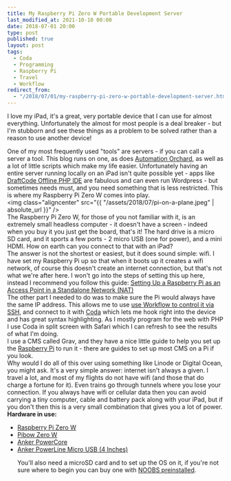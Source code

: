 ```yaml
---
title: My Raspberry Pi Zero W Portable Development Server
last_modified_at: 2021-10-10 00:00
date: 2018-07-01 20:00
type: post
published: true
layout: post
tags:
  - Coda
  - Programming
  - Raspberry Pi
  - Travel
  - Workflow
redirect_from:
  - "/2018/07/01/my-raspberry-pi-zero-w-portable-development-server.html"
---
```

I love my iPad, it's a great, very portable device that I can use for almost everything. Unfortunately the almost for most people is a deal breaker - but I'm stubborn and see these things as a problem to be solved rather than a reason to use another device!  

<!--more-->

One of my most frequently used "tools" are servers - if you can call a server a tool. This blog runs on one, as does <a href="https://automationorchard.com">Automation Orchard</a>, as well as a lot of little scripts which make my life easier. Unfortunately having an entire server running locally on an iPad isn't quite possible yet - apps like <a href="https://itunes.apple.com/us/app/id593757593?at=1010lumu">DraftCode Offline PHP IDE</a> are fabulous and can even run Wordpress - but sometimes needs must, and you need something that is less restricted. This is where my Raspberry Pi Zero W comes into play.  
<img class="aligncenter" src="{{ "/assets/2018/07/pi-on-a-plane.jpeg" | absolute_url }}" />  
The Raspberry Pi Zero W, for those of you not familiar with it, is an extremely small headless computer - it doesn't have a screen - indeed when you buy it you just get the board, that's it! The hard drive is a micro SD card, and it sports a few ports - 2 micro USB (one for power), and a mini HDMI. How on earth can you connect to that with an iPad?  
The answer is not the shortest or easiest, but it does sound simple: wifi. I have set my Raspberry Pi up so that when it boots up it creates a wifi network, of course this doesn't create an internet connection, but that's not what we're after here. I won't go into the steps of setting this up here, instead I recommend you follow this guide: <a href="https://www.raspberrypi.org/documentation/configuration/wireless/access-point.md">Setting Up a Raspberry Pi as an Access Point in a Standalone Network (NAT)</a>  
The other part I needed to do was to make sure the Pi would always have the same IP address. This allows me to use <a href="https://www.rosemaryorchard.com/blog/remote-control-raspberry-pi">use Workflow to control it via SSH</a>, and connect to it with <a href="https://itunes.apple.com/us/app/id500906297?at=1010lumu">Coda</a> which lets me hook right into the device and has great syntax highlighting. As I mostly program for the web with PHP I use Coda in split screen with Safari which I can refresh to see the results of what I'm doing.  
I use a CMS called Grav, and they have a nice little guide to help you set up the <a href="https://getgrav.org/blog/raspberrypi-nginx-php7-dev">Raspberry Pi</a> to run it - there are guides to set up most CMS on a Pi if you look.  
Why would I do all of this over using something like Linode or Digital Ocean, you might ask. It's a very simple answer: internet isn't always a given. I travel a lot, and most of my flights do not have wifi (and those that do charge a fortune for it). Even trains go through tunnels where you lose your connection. If you always have wifi or cellular data then you can avoid carrying a tiny computer, cable and battery pack along with your iPad, but if you don't then this is a very small combination that gives you a lot of power.  
**Hardware in use:**  
<ul>
<li><a href="https://thepihut.com/collections/raspberry-pi-zero/products/raspberry-pi-zero-w">Raspberry Pi Zero W</a></li>
<li><a href="https://thepihut.com/collections/raspberry-pi-cases/products/pibow-zero-w">Pibow Zero W</a></li>
<li><a href="http://www.amazon.com/dp/B01CU1EC6Y/?tag=rosemaryorchard-20">Anker PowerCore</a></li>
<li><a href="http://www.amazon.com/dp/B01NAMTC5T/?tag=rosemaryorchard-20">Anker PowerLine Micro USB (4 Inches)</a>


You'll also need a microSD card and to set up the OS on it, if you're not sure where to begin you can buy one with <a href="https://thepihut.com/products/noobs-preinstalled-sd-card">NOOBS preinstalled</a>.</li>
</ul>
